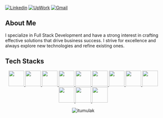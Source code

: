 [![Linkedin](https://img.shields.io/badge/linkedin-%231877F2.svg?&style=for-the-badge&logo=linkedin&logoColor=white)](https://www.linkedin.com/in/itumulak/)
[![UpWork](https://img.shields.io/badge/UpWork-6FDA44?style=for-the-badge&logo=Upwork&logoColor=white)](https://www.upwork.com/freelancers/~015f9c0c1d82983486)
[![Gmail](https://img.shields.io/badge/gmail-%23FF0000.svg?&style=for-the-badge&logo=gmail&logoColor=white)](mailto:edden87@@gmail.com)

## About Me
I specialize in Full Stack Development and have a strong interest in crafting effective solutions that drive business success. I strive for excellence and always explore new technologies and refine existing ones.

## Tech Stacks
<p align="center">
  <a href="https://wordpress.org/">
    <img src="https://cdn.jsdelivr.net/gh/devicons/devicon@latest/icons/wordpress/wordpress-original.svg" width="50" height="50" />
  </a>
  <a href="https://react.dev/">
    <img src="https://cdn.jsdelivr.net/gh/devicons/devicon@latest/icons/react/react-original.svg" width="50" height="50" />
  </a>
  <a href="https://flutter.dev/">
    <img src="https://cdn.jsdelivr.net/gh/devicons/devicon@latest/icons/flutter/flutter-original.svg" width="50" height="50" />
  </a>
  <a href="https://www.php.net/">
    <img src="https://cdn.jsdelivr.net/gh/devicons/devicon@latest/icons/php/php-original.svg" width="50" height="50" />        
  </a>
  <a href="https://www.javascript.com/">
    <img src="https://cdn.jsdelivr.net/gh/devicons/devicon@latest/icons/javascript/javascript-original.svg" width="50" height="50" />
  </a>
  <a href="https://www.typescriptlang.org/">
    <img src="https://cdn.jsdelivr.net/gh/devicons/devicon@latest/icons/typescript/typescript-original.svg" width="50" height="50" />
  </a>
  <a href="https://sass-lang.com/">
    <img src="https://cdn.jsdelivr.net/gh/devicons/devicon@latest/icons/sass/sass-original.svg" width="50" height="50" />
  </a>
  <a href="https://dart.dev/">
    <img src="https://cdn.jsdelivr.net/gh/devicons/devicon@latest/icons/dart/dart-original.svg" width="50" height="50" />          
  </a>
  <a href="https://git-scm.com/">
    <img src="https://cdn.jsdelivr.net/gh/devicons/devicon@latest/icons/git/git-original.svg" width="50" height="50" />     
  </a>
  <a href="https://firebase.google.com/">
    <img src="https://cdn.jsdelivr.net/gh/devicons/devicon@latest/icons/firebase/firebase-original.svg" width="50" height="50" />     
  </a>
  <a href="https://aws.amazon.com">
    <img src="https://cdn.jsdelivr.net/gh/devicons/devicon@latest/icons/amazonwebservices/amazonwebservices-plain-wordmark.svg" width="50" height="50" />
  </a>  
  <a href="https://www.mysql.com/">
    <img src="https://cdn.jsdelivr.net/gh/devicons/devicon@latest/icons/mysql/mysql-original.svg" width="50" height="50" />
  </a>
</p>

<p align="center"> <img src="https://komarev.com/ghpvc/?username=itumulak" alt="itumulak" /> </p>

          
